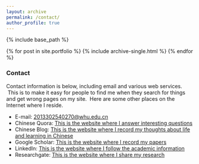 ```yaml
---
layout: archive
permalink: /contact/
author_profile: true
---
```


{% include base_path %}


{% for post in site.portfolio %}
  {% include archive-single.html %}
{% endfor %}

### Contact
Contact information is below, including email and various web services.  This is to make it easy for people to find me when they search for things and get wrong pages on my site.  Here are some other places on the Internet where I reside.
* E-mail: 2013302540270@whu.edu.cn
* Chinese Quora: [This is the website where I answer interesting questions](https://www.zhihu.com/people/tan-ben-dong/activities)
* Chinese Blog: [This is the website where I record my thoughts about life and learning in Chinese](https://tanbendong.github.io/)
* Google Scholar: [This is the website where I record my papers](https://scholar.google.com/citations?user=FdEP8xgAAAAJ&hl=en)
* LinkedIn: [This is the website where I follow the academic information](https://www.linkedin.com/in/bendong-tan-453046182/)
* Researchgate: [This is the website where I share my research](https://www.researchgate.net/profile/Bendong_Tan)


